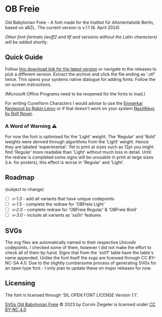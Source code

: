 # OB Freie

Old Babylonian Freie - A font made for the Institut für Altorientalistik Berlin, based on aBZL.
The current version is _v.1.1_ (6. April 2024)

_Other font-formats (woff2 and ttf and versions without the Latin characters) will be added shortly._

## Quick Guide

Follow [this download link for the latest version](https://github.com/crzfub/OB-Freie/releases/latest/download/OBFreie.zip) or navigate to the releases to pick a different version.
Extract the archive and click the file ending as '.otf' twice. This opens your systems native dialogue for adding fonts. Follow the on-screen instructions.

(Microsoft Office Programs need to be reopened for the fonts to load.)

For writing Cuneiform Characters I would advise to use the [Enmerkar Keylayout by Robin Leroy](https://github.com/eggrobin/Enmerkar) or if that doesn't work on your system [NesiliKeys by Rolf Noyer](https://www.hethport.uni-wuerzburg.de/cuneifont/).

### A Word of Warning ⚠️

For now the font is optimised for the 'Light' weight. The 'Regular' and 'Bold' weights were derived through algorithms from the 'Light' weight. Hence they are labeled 'experimental'. Yet in print at sizes such as 12pt you might find 'Regular' more readable than 'Light' without much loss in detail. Until the redraw is completed some signs will be unusable in print at large sizes (i.e. for posters), this effect is worse in 'Regular' and 'Light'.

## Roadmap

(subject to change)

- [ ] _v-1.3_ - add all variants that have unique codepoints <!--[^1] -->
- [ ] _v-1.5_ - complete the redraw for 'OBFreie Light'
- [ ] _v-2.0_ - complete redraw for 'OBFreie Regular' & 'OBFreie Bold'
- [ ] _v-3.0_ - include all variants as 'ss0n' features

## SVGs

The _svg_ files are automatically named to their respective _Unicode_ codepoints. I checked some of them, however I did not make the effort to check all of them by hand. Signs that from the _'ss01'_ table have the table's name appended. <!-- #TODO maybe footnote with link/explanation of ss01 --> Unlike the font itself the _svgs_ are licensed through CC BY-NC-SA 4.0.
Due to the slightly cumbersome process of generating SVGs for an open type font - I only plan to update these on major releases for now.

## Licensing

The font is licensed through 'SIL OPEN FONT LICENSE Version 1.1'.

[SVGs Old Babylonian Freie](https://github.com/crzfub/OB-Freie/tree/main/svg) © 2023 by Corvin Ziegeler is licensed under [CC BY-NC 4.0](https://creativecommons.org/licenses/by-nc/4.0/)